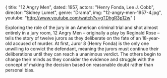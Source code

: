 {
  title: "12 Angry Men",
  dated:  1957,
  actors: "Henry Fonda, Lee J. Cobb",
  director: "Sidney Lumet",
  genre: "Drama",
  img: "12-angry-men-1957-4.jpg",
  youtube: "http://www.youtube.com/watch?v=gTDhgR3p12w"
}

Exploring the role of the jury in an American criminal trial and shot almost entirely in a jury room, 12 Angry Men – originally a play by Reginald Rose – tells the story of twelve jurors as they deliberate on the fate of an 18-year-old accused of murder. At first, Juror 8 (Henry Fonda) is the only one unwilling to convict the defendant, meaning the jurors must continue their deliberations until they can reach a unanimous verdict. The others begin to change their minds as they consider the evidence and struggle with the concept of making the decision based on reasonable doubt rather than personal bias.